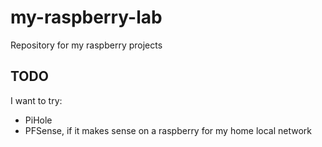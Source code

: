 # my-raspberry-lab
Repository for my raspberry projects

## TODO
I want to try:

* PiHole
* PFSense, if it makes sense on a raspberry for my home local network
